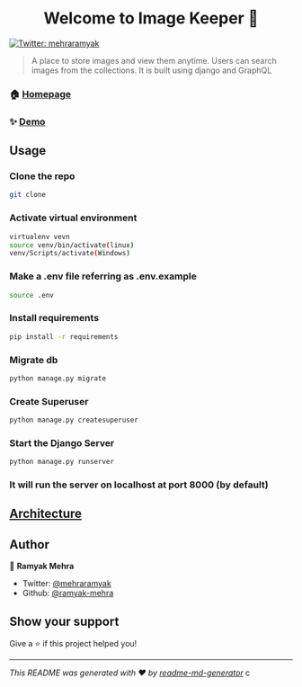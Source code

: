 <h1 align="center">Welcome to Image Keeper 👋</h1>
<p>
  <a href="https://twitter.com/mehraramyak" target="_blank">
    <img alt="Twitter: mehraramyak" src="https://img.shields.io/twitter/follow/mehraramyak.svg?style=social" />
  </a>
</p>

> A place to store images and view them anytime. Users can search images from the collections. It is built using django and GraphQL

### 🏠 [Homepage](https://3.84.253.182)

### ✨ [Demo](https://3.84.253.182/graphql)

## Usage

### Clone the repo

```sh
git clone
```

### Activate virtual environment

```sh
virtualenv vevn
source venv/bin/activate(linux)
venv/Scripts/activate(Windows)
```

### Make a .env file referring as .env.example

```sh
source .env
```

### Install requirements

```sh
pip install -r requirements
```

### Migrate db

```sh
python manage.py migrate
```

### Create Superuser

```sh
python manage.py createsuperuser
```

### Start the Django Server

```sh
python manage.py runserver
```

### It will run the server on localhost at port 8000 (by default)

## [Architecture](https://github.com/ramyak-mehra/imagemanager/blob/main/ARCHITECTURE.md)

## Author

👤 **Ramyak Mehra**

- Twitter: [@mehraramyak](https://twitter.com/mehraramyak)
- Github: [@ramyak-mehra](https://github.com/ramyak-mehra)


## Show your support

Give a ⭐️ if this project helped you!

---

_This README was generated with ❤️ by [readme-md-generator](https://github.com/kefranabg/readme-md-generator)_
c
